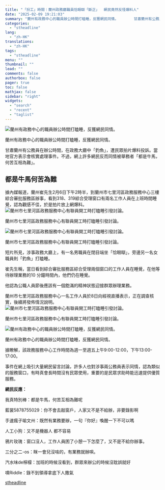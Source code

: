 ```yaml
---
title: "「扮工」時間︱蘭州政務廳職員恰眼瞓「斷正」  網民竟然反怪爆料人"
date: "2025-02-09 19:21:03"
summary: "蘭州有政務中心的職員辦公時間打瞌睡，反獲網民同情。       甘肅蘭州有公務員在辦公時間，..."
categories:
  - "stheadline"
lang:
  - "zh-HK"
translations:
  - "zh-HK"
tags:
  - "stheadline"
menu: ""
thumbnail: ""
lead: ""
comments: false
authorbox: false
pager: true
toc: false
mathjax: false
sidebar: "right"
widgets:
  - "search"
  - "recent"
  - "taglist"
---
```


![蘭州有政務中心的職員辦公時間打瞌睡，反獲網民同情。](https://image.stheadline.com/f/680p0/0x0/100/none/bd2f7b3a43882846db799abae1d6a499/stheadline/inewsmedia/20250209/_2025020917304594348.jpg)

蘭州有政務中心的職員辦公時間打瞌睡，反獲網民同情。




甘肅蘭州有公務員在辦公時間，在政務大廳中「釣魚」，遭民眾拍片爆料投訴。當地官方表示會核實處理事件。不過，網上許多網民反而同情被舉務者「都是牛馬，何苦互相為難」。

都是牛馬何苦為難
--------

據內媒報道，蘭州崔先生2月6日下午2時半，到蘭州市七里河區政務服務中心三樓綜合審批服務區辦事，看到318、319綜合受理窗口有兩名工作人員在上班時間睡覺，認為觀感不佳，於是拍片放上網爆料。
 ![蘭州市七里河區政務服務中心有聯員開工時打瞌睡引發討論。](https://image.hkhl.hk/f/1024p0/0x0/100/none/01fb7f491961e03eb7641e2d7bd303df/2025-02/2554.JPG)


蘭州市七里河區政務服務中心有聯員開工時打瞌睡引發討論。



 ![蘭州市七里河區政務服務中心有聯員開工時打瞌睡引發討論。](https://image.hkhl.hk/f/1024p0/0x0/100/none/0328e0d11666fec09f162a468ac1a80a/2025-02/15562526.JPG)


蘭州市七里河區政務服務中心有聯員開工時打瞌睡引發討論。




短片所見，涉事政務大廳上，有一名男職員在閉目端坐「恰眼瞓」，旁邊另一名女職員則「釣魚」打瞌睡。

崔先生稱，當日看到綜合審批服務區綜合受理兩個窗口的工作人員在睡覺，在他等待辦理業務的10 分鐘時間內，他們仍在睡覺。

他認為公職人員節後應該有一個飽滿的精神狀態迎接群眾辦理業務。

蘭州市七里河區政務服務中心一名工作人員於8日向經視直播表示，正在調查核實，後續將發佈情況說明。
 ![蘭州市七里河區政務服務中心有聯員開工時打瞌睡引發討論。](https://image.hkhl.hk/f/1024p0/0x0/100/none/aadcf96cfc62d3695e8058a663566077/2025-02/52265526.JPG)


蘭州市七里河區政務服務中心有聯員開工時打瞌睡引發討論。



 ![蘭州有政務中心的職員辦公時間打瞌睡，反獲網民同情。](https://image.hkhl.hk/f/1024p0/0x0/100/none/54cda644ccc4c8c20678aebc735bb7b8/2025-02/New_Project_003.jpg)


蘭州有政務中心的職員辦公時間打瞌睡，反獲網民同情。




據瞭解，該政務服務中心工作時間為週一至週五上午9:00-12:00，下午13:00-17:00。

事件在網上吸引大量網民留言討論，許多人也對涉事兩公務員表示同情，認為類似的服務窗口，有時真會長時間沒有民眾使用，重要的是民眾求助時能迅速提供優質服務。

**網民反應：**  

我真特別棒：都是牛馬，何苦互相為難呢  

藍裳5878755029：你不會去敲窗戶，人家又不是不給辦，非要錄影啊  

手速瘋子喻文州：既然有業務要辦，一句『你好』喚醒一下不可以嗎  

人工小狗：又不是機器人 都不容易  

鴉片玫瑰：窗口沒人，工作人員困了小憩一下怎麼了，又不是不給你辦事。  

三分之二-os：眯一會兒沒啥的，有業務就辦唄。  

汽水味de檸檬：加班的時候沒看到，群眾來辦公的時候沒耽誤就好  

嘖Riddle：錄不到領導拿底下人撒氣

[stheadline](https://std.stheadline.com/realtime/article/2051743/即時-中國-扮工-時間︱蘭州政務廳職員恰眼瞓-斷正-網民竟然反怪爆料人)
